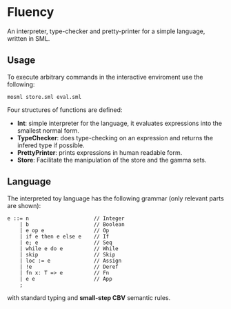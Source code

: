 # Fluency
An interpreter, type-checker and pretty-printer for a simple language, written in SML. 

## Usage
To execute arbitrary commands in the interactive enviroment use the following:
```
mosml store.sml eval.sml
```

Four structures of functions are defined:
- **Int**: simple interpreter for the language, it evaluates expressions into the smallest normal form.
- **TypeChecker**: does type-checking on an expression and returns the infered type if possible.
- **PrettyPrinter**: prints expressions in human readable form.
- **Store**: Facilitate the manipulation of the store and the gamma sets.

## Language
The interpreted toy language has the following grammar (only relevant parts are shown):
```
e ::= n                     // Integer
    | b                     // Boolean
    | e op e                // Op
    | if e then e else e    // If
    | e; e                  // Seq
    | while e do e          // While
    | skip                  // Skip
    | loc := e              // Assign
    | !e                    // Deref
    | fn x: T => e          // Fn
    | e e                   // App
    ;
```
with standard typing and **small-step CBV** semantic rules.